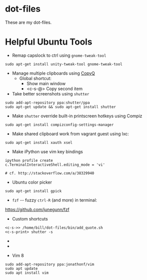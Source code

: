 # dot-files

These are my dot-files.

# Helpful Ubuntu Tools

- Remap capslock to ctrl using `gnome-tweak-tool`
```
sudo apt-get install unity-tweak-tool gnome-tweak-tool
```
- Manage multiple clipboards using [CopyQ](https://github.com/hluk/CopyQ)
  - Global shortcut:
    - <c-s-1> Show main window
    - <c-s-@> Copy second item
- Take better screenshots using `shutter`
```
sudo add-apt-repository ppa:shutter/ppa
sudo apt-get update && sudo apt-get install shutter
```
- Make `shutter` override built-in printscreen hotkeys using Compiz
```
sudo apt-get install compizconfig-settings-manager
```
- Make shared clipboard work from vagrant guest using lxc:
```
sudo apt-get install xauth xsel
```
- Make iPython use vim key bindings
```
ipython profile create
c.TerminalInteractiveShell.editing_mode = 'vi'

# cf. http://stackoverflow.com/a/38329940
```
- Ubuntu color picker

```
sudo apt-get install gpick
```

- `fzf` -- fuzzy `ctrl-R` (and more) in terminal:

https://github.com/junegunn/fzf

- Custom shortcuts

```
<c-s->> /home/bill/dot-files/bin/add_quote.sh
<c-s-print> shutter -s
```
-
-

- Vim 8

```
sudo add-apt-repository ppa:jonathonf/vim
sudo apt update
sudo apt install vim
```
